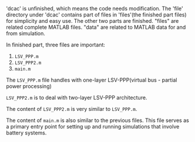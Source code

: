 'dcac' is unfinished, which means the code needs modification. 
The 'file' directory under 'dcac' contains part of files in 'files'(the finished part files) for simplicity and easy use.
The other two parts are finished. 
"files" are related complete MATLAB files. "data" are related to MATLAB data for and from simulation.

In finished part, three files are important:

1. `LSV_PPP.m`
2. `LSV_PPP2.m`
3. `main.m`

The `LSV_PPP.m` file handles with one-layer LSV-PPP(virtual bus - partial power processing)

`LSV_PPP2.m` is to deal with two-layer LSV-PPP architecture.

The content of `LSV_PPP2.m` is very similar to `LSV_PPP.m`. 

The content of `main.m` is also similar to the previous files. This file serves as a primary entry point for setting up and running simulations that involve battery systems.
